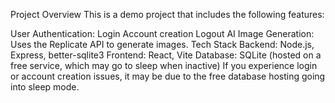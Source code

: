 Project Overview
This is a demo project that includes the following features:

User Authentication:
Login
Account creation
Logout
AI Image Generation:
Uses the Replicate API to generate images.
Tech Stack
Backend: Node.js, Express, better-sqlite3
Frontend: React, Vite
Database: SQLite (hosted on a free service, which may go to sleep when inactive)
If you experience login or account creation issues, it may be due to the free database hosting going into sleep mode.
